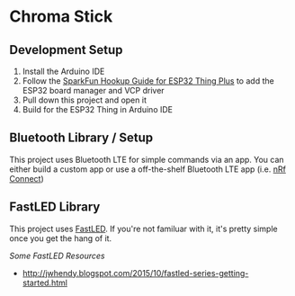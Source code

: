# Chroma Stick

## Development Setup

1. Install the Arduino IDE
2. Follow the [SparkFun Hookup Guide for ESP32 Thing Plus](https://learn.sparkfun.com/tutorials/esp32-thing-plus-hookup-guide/all#software-setup) to add the ESP32 board manager and VCP driver
3. Pull down this project and open it
4. Build for the ESP32 Thing in Arduino IDE

## Bluetooth Library / Setup

This project uses Bluetooth LTE for simple commands via an app. You can either build a custom app or use a off-the-shelf Bluetooth LTE app (i.e. [nRf Connect](https://apps.apple.com/us/app/nrf-connect/id1054362403))

## FastLED Library

This project uses [FastLED](). If you're not familuar with it, it's pretty simple once you get the hang of it.

*Some FastLED Resources*
* http://jwhendy.blogspot.com/2015/10/fastled-series-getting-started.html
